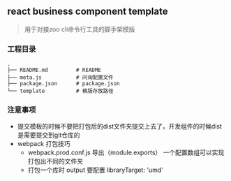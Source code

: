 ## react business component template

> 用于对接zoo cli命令行工具的脚手架模版

### 工程目录

```
.
├── README.md         # README
├── meta.js           # 问询配置文件
├── package.json      # package.json
└── template          # 模版存放路径
```
### 注意事项
- 提交模板的时候不要把打包后的dist文件夹提交上去了，开发组件的时候dist是需要提交到git仓库的
- webpack 打包技巧
  - webpack.prod.conf.js 导出（module.exports） 一个配置数组可以实现打包出不同的文件夹
  - 打包一个库时 output 要配置 libraryTarget: 'umd'